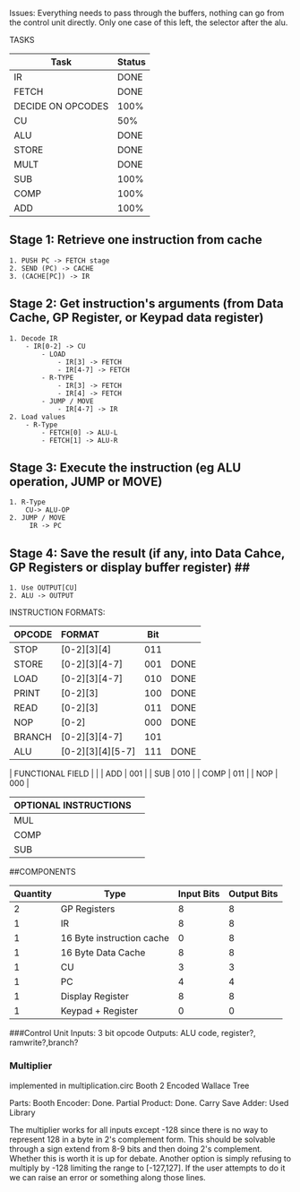 Issues:
Everything needs to pass through the buffers, nothing can go from the control unit directly. Only one case of this left, the selector after the alu. 


TASKS

| Task              | Status |
|-------------------|--------|
| IR                | DONE   |
| FETCH             | DONE   |
| DECIDE ON OPCODES | 100%   |
| CU                | 50%    |
| ALU               | DONE   |
| STORE             | DONE   |
| MULT              | DONE   |
| SUB               | 100%   |
| COMP              | 100%   |
| ADD               | 100%   |



## Stage 1: Retrieve one instruction from cache ##

    1. PUSH PC -> FETCH stage
    2. SEND (PC) -> CACHE
    3. (CACHE[PC]) -> IR
## Stage 2: Get instruction's arguments (from Data Cache, GP Register, or Keypad data register) ##

    1. Decode IR
        - IR[0-2] -> CU
            - LOAD
                - IR[3] -> FETCH
                - IR[4-7] -> FETCH
            - R-TYPE
                - IR[3] -> FETCH
                - IR[4] -> FETCH
            - JUMP / MOVE
                - IR[4-7] -> IR
    2. Load values
        - R-Type
            - FETCH[0] -> ALU-L
            - FETCH[1] -> ALU-R

## Stage 3: Execute the instruction (eg ALU operation, JUMP or MOVE) ##
    1. R-Type
        CU-> ALU-OP
    2. JUMP / MOVE
         IR -> PC

## Stage 4: Save the result (if any, into Data Cahce, GP Registers or display buffer register) ## ##
    1. Use OUTPUT[CU]
    2. ALU -> OUTPUT

INSTRUCTION FORMATS:

| OPCODE | FORMAT           | Bit |      |
| :----- | :--------------- | --- | ---- |
| STOP   | [0-2][3][4]      | 011 |      |
| STORE  | [0-2][3][4-7]    | 001 | DONE |
| LOAD   | [0-2][3][4-7]    | 010 | DONE |
| PRINT  | [0-2][3]         | 100 | DONE |
| READ   | [0-2][3]         | 011 | DONE |
| NOP    | [0-2]            | 000 | DONE |
| BRANCH | [0-2][3][4-7]    | 101 |      |
| ALU    | [0-2][3][4][5-7] | 111 | DONE |


| FUNCTIONAL FIELD |     |
| ADD              | 001 |
| SUB              | 010 |
| COMP             | 011 |
| NOP              | 000 |

| OPTIONAL INSTRUCTIONS   ||
|:---------|:--------------|
| MUL      |               |
| COMP     |               |
| SUB      |               |






##COMPONENTS

| Quantity |            Type           | Input Bits | Output Bits |
|----------|---------------------------|------------|-------------|
|        2 | GP Registers              |          8 |           8 |
|        1 | IR                        |          8 |           8 |
|        1 | 16 Byte instruction cache |          0 |           8 |
|        1 | 16 Byte Data Cache        |          8 |           8 |
|        1 | CU                        |          3 |           3 |
|        1 | PC                        |          4 |           4 |
|        1 | Display Register          |          8 |           8 |
|        1 | Keypad + Register         |          0 |           0 |

###Control Unit
Inputs: 3 bit opcode
Outputs: ALU code, register?, ramwrite?,branch?

### Multiplier ###
implemented in multiplication.circ
Booth 2 Encoded Wallace Tree

Parts: 
Booth Encoder: Done.
Partial Product: Done.
Carry Save Adder: Used Library

The multiplier works for all inputs except -128 since there is no way to represent 128 in a byte in 2's complement form. This should be solvable through a sign extend from 8-9 bits and then doing 2's complement. Whether this is worth it is up for debate. Another option is simply refusing to multiply by -128 limiting the range to [-127,127]. If the user attempts to do it we can raise an error or something along those lines. 




